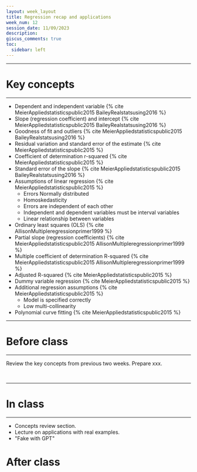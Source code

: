 ```yaml
---
layout: week_layout
title: Regression recap and applications
week_num: 12
session_date: 11/09/2023
description:
giscus_comments: true
toc:
  sidebar: left
---
```


---
# Key concepts
---

- Dependent and independent variable {% cite MeierAppliedstatisticspublic2015 BaileyRealstatsusing2016 %}
- Slope (regression coefficient) and intercept {% cite MeierAppliedstatisticspublic2015 BaileyRealstatsusing2016 %}
- Goodness of fit and outliers {% cite MeierAppliedstatisticspublic2015 BaileyRealstatsusing2016 %}
- Residual variation and standard error of the estimate {% cite MeierAppliedstatisticspublic2015 %}
- Coefficient of determination r-squared {% cite MeierAppliedstatisticspublic2015 %}
- Standard error of the slope {% cite MeierAppliedstatisticspublic2015 BaileyRealstatsusing2016 %}
- Assumptions of linear regression {% cite MeierAppliedstatisticspublic2015 %}
   - Errors Normally distributed
   - Homoskedasticity
   - Errors are independent of each other
   - Independent and dependent variables must be interval variables
   - Linear relationship between variables
- Ordinary least squares (OLS) {% cite AllisonMultipleregressionprimer1999 %}
- Partial slope (regression coefficients) {% cite MeierAppliedstatisticspublic2015 AllisonMultipleregressionprimer1999 %}
- Multiple coefficient of determination R-squared {% cite MeierAppliedstatisticspublic2015 AllisonMultipleregressionprimer1999 %}
- Adjusted R-squared {% cite MeierAppliedstatisticspublic2015 %}
- Dummy variable regression {% cite MeierAppliedstatisticspublic2015 %}
- Additional regression assumptions {% cite MeierAppliedstatisticspublic2015 %}
   - Model is specified correctly
   - Low multi-collinearity
- Polynomial curve fitting {% cite MeierAppliedstatisticspublic2015 %}


---
# Before class
---

Review the key concepts from previous two weeks. Prepare xxx.

<br>

---
# In class
---

- Concepts review section.
- Lecture on applications with real examples.
- "Fake with GPT"

# After class
